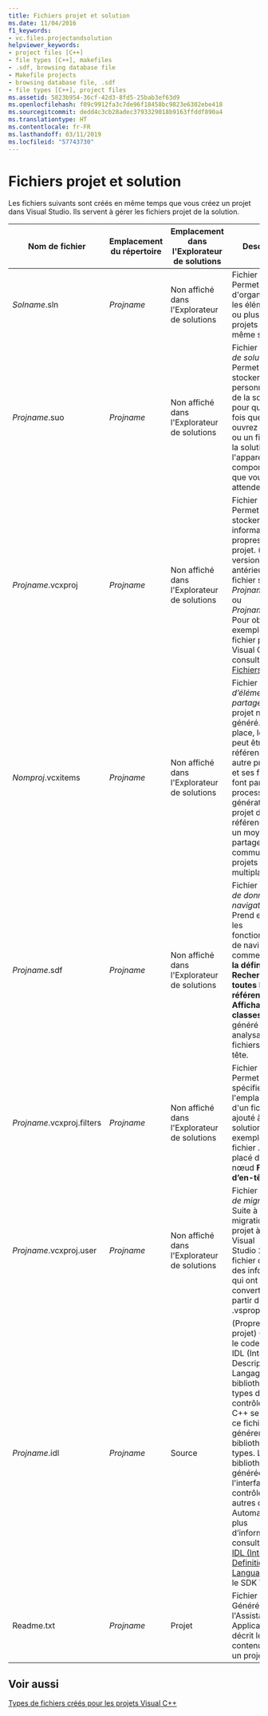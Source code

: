 ```yaml
---
title: Fichiers projet et solution
ms.date: 11/04/2016
f1_keywords:
- vc.files.projectandsolution
helpviewer_keywords:
- project files [C++]
- file types [C++], makefiles
- .sdf, browsing database file
- Makefile projects
- browsing database file, .sdf
- file types [C++], project files
ms.assetid: 5823b954-36cf-42d3-8fd5-25bab3ef63d9
ms.openlocfilehash: f09c9912fa3c7de96f18458bc9823e6302ebe418
ms.sourcegitcommit: dedd4c3cb28adec3793329018b9163ffddf890a4
ms.translationtype: HT
ms.contentlocale: fr-FR
ms.lasthandoff: 03/11/2019
ms.locfileid: "57743730"
---
```

# <a name="project-and-solution-files"></a>Fichiers projet et solution

Les fichiers suivants sont créés en même temps que vous créez un projet dans Visual Studio. Ils servent à gérer les fichiers projet de la solution.

|Nom de fichier|Emplacement du répertoire|Emplacement dans l'Explorateur de solutions|Description|
|--------------|------------------------|--------------------------------|-----------------|
|*Solname*.sln|*Projname*|Non affiché dans l'Explorateur de solutions|Fichier *solution*. Permet d'organiser tous les éléments d'un ou plusieurs projets dans une même solution.|
|*Projname*.suo|*Projname*|Non affiché dans l'Explorateur de solutions|Fichier *d’options de solution*. Permet de stocker les personnalisations de la solution pour que chaque fois que vous ouvrez un projet ou un fichier de la solution, il ait l'apparence et le comportement que vous attendez.|
|*Projname*.vcxproj|*Projname*|Non affiché dans l'Explorateur de solutions|Fichier *projet*. Permet de stocker les informations propres à chaque projet. (Dans les versions antérieures, ce fichier s’appelait *Projname*.vcproj ou *Projname*.dsp.) Pour obtenir un exemple de fichier projet Visual C++, consultez [Fichiers projet](../ide/project-files.md).|
|*Nomproj*.vcxitems|*Projname*|Non affiché dans l'Explorateur de solutions|Fichier *projet d’éléments partagés*. Le projet n’est pas généré.  À la place, le projet peut être référencé par un autre projet C++ et ses fichiers font partie du processus de génération du projet de référence. C’est un moyen de partager le code commun avec les projets C++ multiplateformes.|
|*Projname*.sdf|*Projname*|Non affiché dans l'Explorateur de solutions|Fichier de *base de données de navigation*. Prend en charge les fonctionnalités de navigation comme **Atteindre la définition**, **Rechercher toutes les références** et **Affichage de classes**. Il est généré en analysant les fichiers d'en-tête.|
|*Projname*.vcxproj.filters|*Projname*|Non affiché dans l'Explorateur de solutions|Fichier de *filtres*. Permet de spécifier l'emplacement d'un fichier ajouté à la solution. Par exemple, un fichier .h est placé dans le nœud **Fichiers d’en-tête**.|
|*Projname*.vcxproj.user|*Projname*|Non affiché dans l'Explorateur de solutions|Fichier *utilisateur de migration*. Suite à la migration d'un projet à partir de Visual Studio 2008, ce fichier contient des informations qui ont été converties à partir d'un fichier .vsprops.|
|*Projname*.idl|*Projname*|Source|(Propre au projet) Contient le code source IDL (Interface Description Langage) d'une bibliothèque de types de contrôles. Visual C++ se sert de ce fichier pour générer une bibliothèque de types. La bibliothèque générée expose l'interface du contrôle aux autres clients Automation. Pour plus d’informations, consultez [Fichier IDL (Interface Definition Language)](/windows/desktop/Rpc/the-interface-definition-language-idl-file) dans le SDK Windows.|
|Readme.txt|*Projname*|Projet|Fichier *Lisez moi*. Généré par l'Assistant Application, il décrit les fichiers contenus dans un projet.|

## <a name="see-also"></a>Voir aussi

[Types de fichiers créés pour les projets Visual C++](../ide/file-types-created-for-visual-cpp-projects.md)
